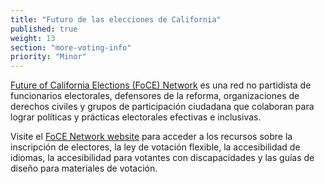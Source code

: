 ```yaml
---
title: "Futuro de las elecciones de California"
published: true
weight: 13
section: "more-voting-info"
priority: "Minor"
---
```

[Future of California Elections (FoCE) Network](http://futureofcaelections.org/) es una red no partidista de funcionarios electorales, defensores de la reforma, organizaciones de derechos civiles y grupos de participación ciudadana que colaboran para lograr políticas y prácticas electorales efectivas e inclusivas.

Visite el [FoCE Network website](http://futureofcaelections.org/) para acceder a los recursos sobre la inscripción de electores, la ley de votación flexible, la accesibilidad de idiomas, la accesibilidad para votantes con discapacidades y las guías de diseño para materiales de votación.